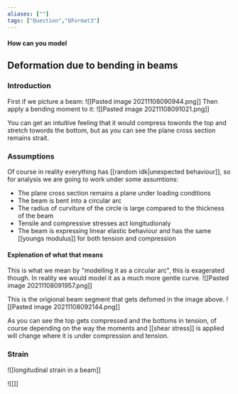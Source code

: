 ```yaml
---
aliases: [""]
tags: ["Question","QFormat3"]
---
```


#### How can you model
## Deformation due to bending in beams
###  Introduction

First if we picture a beam: 
![[Pasted image 20211108090944.png]]
Then apply a bending moment to it:
![[Pasted image 20211108091021.png]]

You can get an intuitive feeling that it would compress towords the top and stretch towords the bottom, but as you can see the plane cross section remains strait.

### Assumptions
Of course in reality everything has [[random idk|unexpected behaviour]], so for analysis we are going to work under some assumtions:
- The plane cross section remains a plane under loading conditions
- The beam is bent into a circular arc
- The radius of curviture of the circle is large compared to the thickness of the beam
- Tensile and compressive stresses act longitudionaly
- The beam is expressing linear elastic behaviour and has the same [[youngs modulus]] for both tension and compression

#### Explenation of what that means
This is what we mean by "modelling it as a circular arc", this is exagerated though. In reality we would model it as a much more gentle curve.
![[Pasted image 20211108091957.png]]

This is the origional beam segment that gets defomed in the image above.
![[Pasted image 20211108092144.png]]

As you can see the top gets compressed and the bottoms in tension, of course depending on the way the moments and [[shear stress]] is applied will change where it is under compression and tension.

### Strain
![[longitudinal strain in a beam]]

![[]]